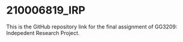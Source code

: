 # 210006819_IRP
This is the GitHub repository link for the final assignment of GG3209: Indepedent Research Project.
